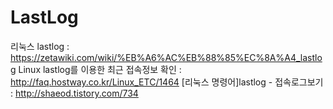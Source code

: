 # LastLog

리눅스 lastlog : <https://zetawiki.com/wiki/%EB%A6%AC%EB%88%85%EC%8A%A4_lastlog>
Linux lastlog를 이용한 최근 접속정보 확인 : <http://faq.hostway.co.kr/Linux_ETC/1464>
[리눅스 명령어]lastlog - 접속로그보기 : <http://shaeod.tistory.com/734>
